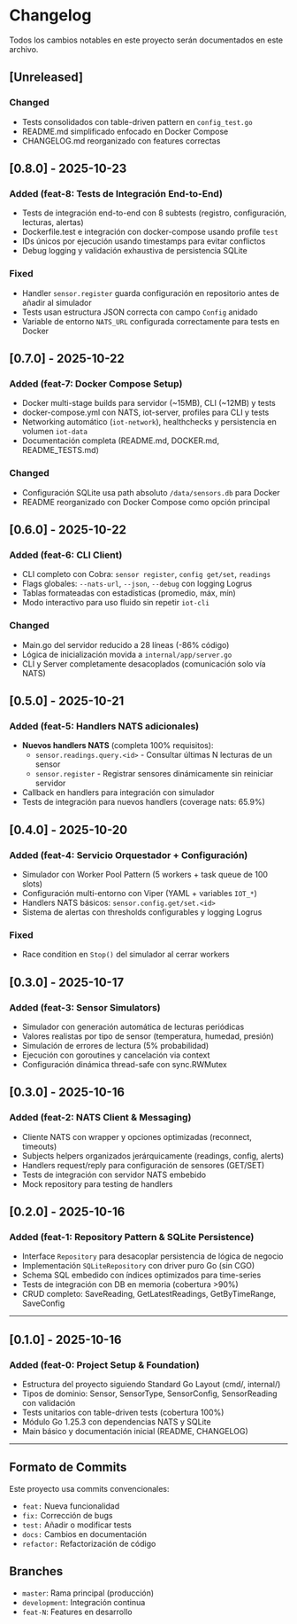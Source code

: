 # Changelog

Todos los cambios notables en este proyecto serán documentados en este archivo.

## [Unreleased]

### Changed

- Tests consolidados con table-driven pattern en `config_test.go`
- README.md simplificado enfocado en Docker Compose
- CHANGELOG.md reorganizado con features correctas

## [0.8.0] - 2025-10-23

### Added (feat-8: Tests de Integración End-to-End)

- Tests de integración end-to-end con 8 subtests (registro, configuración, lecturas, alertas)
- Dockerfile.test e integración con docker-compose usando profile `test`
- IDs únicos por ejecución usando timestamps para evitar conflictos
- Debug logging y validación exhaustiva de persistencia SQLite

### Fixed

- Handler `sensor.register` guarda configuración en repositorio antes de añadir al simulador
- Tests usan estructura JSON correcta con campo `Config` anidado
- Variable de entorno `NATS_URL` configurada correctamente para tests en Docker

## [0.7.0] - 2025-10-22

### Added (feat-7: Docker Compose Setup)

- Docker multi-stage builds para servidor (~15MB), CLI (~12MB) y tests
- docker-compose.yml con NATS, iot-server, profiles para CLI y tests
- Networking automático (`iot-network`), healthchecks y persistencia en volumen `iot-data`
- Documentación completa (README.md, DOCKER.md, README_TESTS.md)

### Changed

- Configuración SQLite usa path absoluto `/data/sensors.db` para Docker
- README reorganizado con Docker Compose como opción principal

## [0.6.0] - 2025-10-22

### Added (feat-6: CLI Client)

- CLI completo con Cobra: `sensor register`, `config get/set`, `readings`
- Flags globales: `--nats-url`, `--json`, `--debug` con logging Logrus
- Tablas formateadas con estadísticas (promedio, máx, mín)
- Modo interactivo para uso fluido sin repetir `iot-cli`

### Changed

- Main.go del servidor reducido a 28 líneas (-86% código)
- Lógica de inicialización movida a `internal/app/server.go`
- CLI y Server completamente desacoplados (comunicación solo vía NATS)

## [0.5.0] - 2025-10-21

### Added (feat-5: Handlers NATS adicionales)

- **Nuevos handlers NATS** (completa 100% requisitos):
  - `sensor.readings.query.<id>` - Consultar últimas N lecturas de un sensor
  - `sensor.register` - Registrar sensores dinámicamente sin reiniciar servidor
- Callback en handlers para integración con simulador
- Tests de integración para nuevos handlers (coverage nats: 65.9%)

## [0.4.0] - 2025-10-20

### Added (feat-4: Servicio Orquestador + Configuración)

- Simulador con Worker Pool Pattern (5 workers + task queue de 100 slots)
- Configuración multi-entorno con Viper (YAML + variables `IOT_*`)
- Handlers NATS básicos: `sensor.config.get/set.<id>`
- Sistema de alertas con thresholds configurables y logging Logrus

### Fixed

- Race condition en `Stop()` del simulador al cerrar workers

## [0.3.0] - 2025-10-17

### Added (feat-3: Sensor Simulators)

- Simulador con generación automática de lecturas periódicas
- Valores realistas por tipo de sensor (temperatura, humedad, presión)
- Simulación de errores de lectura (5% probabilidad)
- Ejecución con goroutines y cancelación via context
- Configuración dinámica thread-safe con sync.RWMutex

## [0.3.0] - 2025-10-16

### Added (feat-2: NATS Client & Messaging)

- Cliente NATS con wrapper y opciones optimizadas (reconnect, timeouts)
- Subjects helpers organizados jerárquicamente (readings, config, alerts)
- Handlers request/reply para configuración de sensores (GET/SET)
- Tests de integración con servidor NATS embebido
- Mock repository para testing de handlers

## [0.2.0] - 2025-10-16

### Added (feat-1: Repository Pattern & SQLite Persistence)

- Interface `Repository` para desacoplar persistencia de lógica de negocio
- Implementación `SQLiteRepository` con driver puro Go (sin CGO)
- Schema SQL embedido con índices optimizados para time-series
- Tests de integración con DB en memoria (cobertura >90%)
- CRUD completo: SaveReading, GetLatestReadings, GetByTimeRange, SaveConfig

---

## [0.1.0] - 2025-10-16

### Added (feat-0: Project Setup & Foundation)

- Estructura del proyecto siguiendo Standard Go Layout (cmd/, internal/)
- Tipos de dominio: Sensor, SensorType, SensorConfig, SensorReading con validación
- Tests unitarios con table-driven tests (cobertura 100%)
- Módulo Go 1.25.3 con dependencias NATS y SQLite
- Main básico y documentación inicial (README, CHANGELOG)

---

## Formato de Commits

Este proyecto usa commits convencionales:

- `feat:` Nueva funcionalidad
- `fix:` Corrección de bugs
- `test:` Añadir o modificar tests
- `docs:` Cambios en documentación
- `refactor:` Refactorización de código

## Branches

- `master`: Rama principal (producción)
- `development`: Integración continua
- `feat-N`: Features en desarrollo


